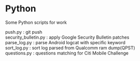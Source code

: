 # Python
Some Python scripts for work</br>

push.py : git push</br>
security_bulletin.py : apply Google Security Bulletin patches</br>
parse_log.py : parse Android logcat with specific keyword</br>
sort_log.py : sort log parsed from Qualcomm ram dump(QPST)</br>
questions.py : questions matching for Citi Mobile Challenge</br>
